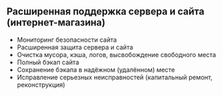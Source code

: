 ## Расширенная поддержка сервера и сайта (интернет-магазина)

- Мониторинг безопасности сайта
- Расширенная защита сервера и сайта
- Очистка мусора, кэша, логов, высвобождение свободного места
- Полный бэкап сайта
- Сохранение бэкапа в надёжном (удалённом) месте
- Исправление серьезных неисправностей (капитальный ремонт, реконструкция)
